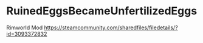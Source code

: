# RuinedEggsBecameUnfertilizedEggs
Rimworld Mod
https://steamcommunity.com/sharedfiles/filedetails/?id=3093372832
